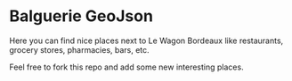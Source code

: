 # Balguerie GeoJson

Here you can find nice places next to Le Wagon Bordeaux like restaurants, grocery stores, pharmacies, bars, etc.

Feel free to fork this repo and add some new interesting places.
